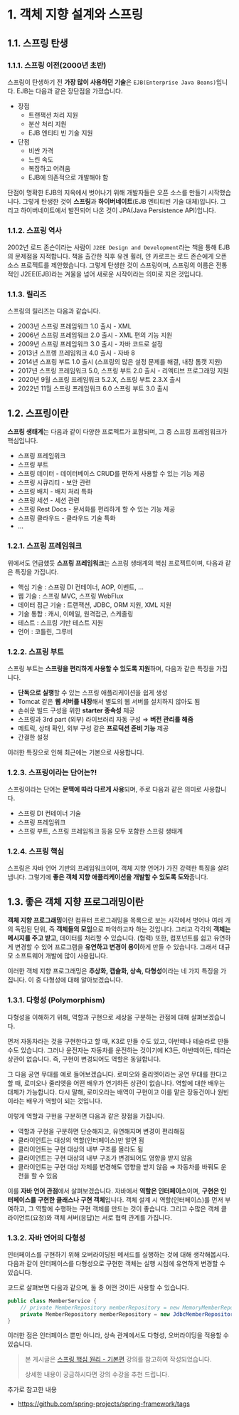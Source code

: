 # 1. 객체 지향 설계와 스프링

## 1.1. 스프링 탄생

### 1.1.1. 스프링 이전(2000년 초반)

스프링이 탄생하기 전 **가장 많이 사용하던 기술**은 `EJB(Enterprise Java Beans)`입니다. EJB는 다음과 같은 장단점을 가졌습니다.

- 장점
  - 트랜잭션 처리 지원
  - 분산 처리 지원
  - EJB 엔티티 빈 기술 지원
- 단점
  - 비싼 가격
  - 느린 속도
  - 복잡하고 어려움
  - EJB에 의존적으로 개발해야 함

단점이 명확한 EJB의 지옥에서 벗어나기 위해 개발자들은 오픈 소스를 만들기 시작했습니다. 그렇게 탄생한 것이 **스프링**과 **하이버네이트**(EJB 엔티티빈 기술 대체)입니다.
그리고 하이버네이트에서 발전되어 나온 것이 JPA(Java Persistence API)입니다.

### 1.1.2. 스프링 역사

2002년 로드 존슨이라는 사람이 `J2EE Design and Development`라는 책을 통해 EJB의 문제점을 지적합니다.
책을 출간한 직후 유겐 휠러, 얀 카로프는 로드 존슨에게 오픈 소스 프로젝트를 제안했습니다.
그렇게 탄생한 것이 스프링이며, 스프링의 이름은 전통적인 J2EE(EJB)라는 겨울을 넘어 새로운 시작이라는 의미로 지은 것입니다.

### 1.1.3. 릴리즈

스프링의 릴리즈는 다음과 같습니다.

- 2003년 스프링 프레임워크 1.0 출시 - XML
- 2006년 스프링 프레임워크 2.0 출시 - XML 편의 기능 지원
- 2009년 스프링 프레임워크 3.0 출시 - 자바 코드로 설정
- 2013년 스프렝 프레임워크 4.0 출시 - 자바 8
- 2014년 스프링 부트 1.0 출시 (스프링의 많은 설정 문제를 해결, 내장 톰캣 지원)
- 2017년 스프링 프레임워크 5.0, 스프링 부트 2.0 출시 - 리엑티브 프로그래밍 지원
- 2020년 9월 스프링 프레임워크 5.2.X, 스프링 부트 2.3.X 출시
- 2022년 11월 스프링 프레임워크 6.0 스프링 부트 3.0 출시

## 1.2. 스프링이란

**스프링 생태계**는 다음과 같이 다양한 프로젝트가 포함되며, 그 중 스프링 프레임워크가 핵심입니다.

- 스프링 프레임워크
- 스프링 부트
- 스프링 데이터 - 데이터베이스 CRUD를 편하게 사용할 수 있는 기능 제공
- 스프링 시큐리티 - 보안 관련
- 스프링 배치 - 배치 처리 특화
- 스프링 세션 - 세션 관련
- 스프링 Rest Docs - 문서화를 편리하게 할 수 있는 기능 제공
- 스프링 클라우드 - 클라우드 기술 특화
- ...

### 1.2.1. 스프링 프레임워크

위에서도 언급했듯 **스프링 프레임워크**는 스프링 생태계의 핵심 프로젝트이며, 다음과 같은 특징을 가집니다.

- 핵심 기술 : 스프링 DI 컨테이너, AOP, 이벤트, …
- 웹 기술 : 스프링 MVC, 스프링 WebFlux
- 데이터 접근 기술 : 트랜잭션, JDBC, ORM 지원, XML 지원
- 기술 통합 : 캐시, 이메일, 원격접근, 스케줄링
- 테스트 : 스프링 기반 테스트 지원
- 언어 : 코틀린, 그루비

### 1.2.2. 스프링 부트

스프링 부트는 **스프링을 편리하게 사용할 수 있도록 지원**하며, 다음과 같은 특징을 가집니다.

- **단독으로 실행**할 수 있는 스프링 애플리케이션을 쉽게 생성
- Tomcat 같은 **웹 서버를 내장**해서 별도의 웹 서버를 설치하지 않아도 됨
- 손쉬운 빌드 구성을 위한 **starter 종속성** 제공
- 스프링과 3rd part (외부) 라이브러리 자동 구성 ⇒ **버전 관리를 해줌**
- 메트릭, 상태 확인, 외부 구성 같은 **프로덕션 준비 기능** 제공
- 간결한 설정

이러한 특징으로 인해 최근에는 기본으로 사용합니다.

### 1.2.3. 스프링이라는 단어는?!

스프링이라는 단어는 **문맥에 따라 다르게 사용**되며, 주로 다음과 같은 의미로 사용합니다.
- 스프링 DI 컨테이너 기술
- 스프링 프레임워크
- 스프링 부트, 스프링 프레임워크 등을 모두 포함한 스프링 생태계

### 1.2.4. 스프링 핵심

스프링은 자바 언어 기반의 프레임워크이며, 객체 지향 언어가 가진 강력한 특징을 살려냅니다.
그렇기에 **좋은 객체 지향 애플리케이션을 개발할 수 있도록 도와**줍니다.

## 1.3. 좋은 객체 지향 프로그래밍이란

**객체 지향 프로그래밍**이란 컴퓨터 프로그래밍을 목록으로 보는 시각에서 벗어나 여러 개의 독립된 단위, 즉 **객체들의 모임**으로 파악하고자 하는 것입니다.
그리고 각각의 **객체는 메시지를 주고 받고**, 데이터를 처리할 수 있습니다. (협력)
또한, 컴포넌트를 쉽고 유연하게 변경할 수 있어 프로그램을 **유연하고 변경이 용이**하게 만들 수 있습니다.
그래서 대규모 소프트웨어 개발에 많이 사용됩니다.

이러한 객체 지향 프로그래밍은 **추상화, 캡슐화, 상속, 다형성**이라는 네 가지 특징을 가집니다. 
이 중 다형성에 대해 알아보겠습니다.

### 1.3.1. 다형성 (Polymorphism)

다형성을 이해하기 위해, 역할과 구현으로 세상을 구분하는 관점에 대해 살펴보겠습니다.

먼저 자동차라는 것을 구현한다고 할 때, K3로 만들 수도 있고, 아반떼나 테슬라로 만들수도 있습니다.
그러나 운전자는 자동차를 운전하는 것이기에 K3든, 아반떼이든, 테라슨 상관이 없습니다.
즉, 구현이 변경되어도 역할은 동일합니다.

그 다음 공연 무대를 예로 들어보겠습니다.
로미오와 줄리엣이라는 공연 무대를 한다고 할 때, 로미오나 줄리엣을 어떤 배우가 연기하든 상관이 없습니다.
역할에 대한 배우는 대체가 가능합니다. 다시 말해, 로미오라는 배역이 구현이고 이를 맡은 장동건이나 원빈이라는 배우가 역할이 되는 것입니다.

이렇게 역할과 구현을 구분하면 다음과 같은 장점을 가집니다.

- 역할과 구현을 구분하면 단순해지고, 유연해지며 변경이 편리해짐
- 클라이언트는 대상의 역할(인터페이스)만 알면 됨
- 클라이언트는 구현 대상의 내부 구조를 몰라도 됨
- 클라이언트는 구현 대상의 내부 구조가 변경되어도 영향을 받지 않음
- 클라이언트는 구현 대상 자체를 변경해도 영향을 받지 않음 ⇒ 자동차를 바꿔도 운전을 할 수 있음

이를 **자바 언어 관점**에서 살펴보겠습니다.
자바에서 **역할은 인터페이스**이며, **구현은 인터페이스를 구현한 클래스나 구현 객체**입니다.
객체 설계 시 역할(인터페이스)를 먼저 부여하고, 그 역할에 수행하는 구현 객체를 만드는 것이 좋습니다.
그리고 수많은 객체 클라이언트(요청)와 객체 서버(응답)는 서로 협력 관계를 가집니다.

### 1.3.2. 자바 언어의 다형성

인터페이스를 구현하기 위해 오버라이딩된 메서드를 실행하는 것에 대해 생각해봅시다.
다음과 같이 인터페이스를 다형성으로 구현한 객체는 실행 시점에 유연하게 변경할 수 있습니다.



코드로 살펴보면 다음과 같으며, 둘 중 어떤 것이든 사용할 수 있습니다.

```java
public class MemberService {
	// private MemberRepository memberRepository = new MemoryMemberRepository();
	private MemberRepository memberRepository = new JdbcMemberRepository();
}
```

이러한 점은 인터페이스 뿐만 아니라, 상속 관계에서도 다형성, 오버라이딩을 적용할 수 있습니다.


> 본 게시글은 [스프링 핵심 원리 - 기본편](https://www.inflearn.com/course/%EC%8A%A4%ED%94%84%EB%A7%81-%ED%95%B5%EC%8B%AC-%EC%9B%90%EB%A6%AC-%EA%B8%B0%EB%B3%B8%ED%8E%B8) 강의를 참고하여 작성되었습니다.
>
> 상세한 내용이 궁금하시다면 강의 수강을 추천 드립니다.

추가로 참고한 내용
- <https://github.com/spring-projects/spring-framework/tags>